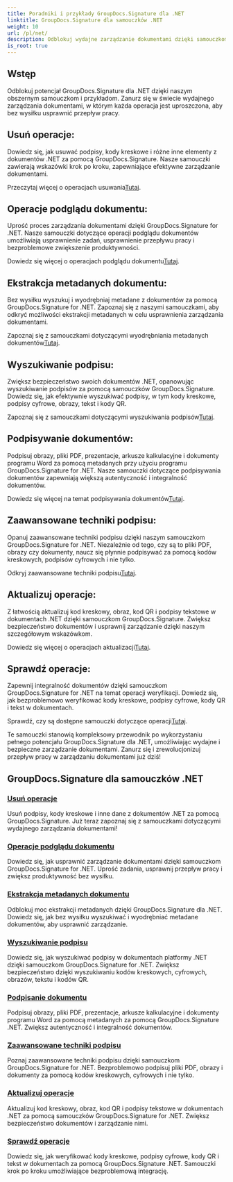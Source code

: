 ```yaml
---
title: Poradniki i przykłady GroupDocs.Signature dla .NET
linktitle: GroupDocs.Signature dla samouczków .NET
weight: 10
url: /pl/net/
description: Odblokuj wydajne zarządzanie dokumentami dzięki samouczkom GroupDocs.Signature for .NET. Bezproblemowo usuwaj, przeglądaj, wyodrębniaj metadane, podpisuj, aktualizuj i weryfikuj dokumenty.
is_root: true
---
```

## Wstęp

Odblokuj potencjał GroupDocs.Signature dla .NET dzięki naszym obszernym samouczkom i przykładom. Zanurz się w świecie wydajnego zarządzania dokumentami, w którym każda operacja jest uproszczona, aby bez wysiłku usprawnić przepływ pracy.

## Usuń operacje:
Dowiedz się, jak usuwać podpisy, kody kreskowe i różne inne elementy z dokumentów .NET za pomocą GroupDocs.Signature. Nasze samouczki zawierają wskazówki krok po kroku, zapewniające efektywne zarządzanie dokumentami.

 Przeczytaj więcej o operacjach usuwania[Tutaj](./delete-operations/).

## Operacje podglądu dokumentu:
Uprość proces zarządzania dokumentami dzięki GroupDocs.Signature for .NET. Nasze samouczki dotyczące operacji podglądu dokumentów umożliwiają usprawnienie zadań, usprawnienie przepływu pracy i bezproblemowe zwiększenie produktywności.

 Dowiedz się więcej o operacjach podglądu dokumentu[Tutaj](./document-preview-operations/).

## Ekstrakcja metadanych dokumentu:
Bez wysiłku wyszukuj i wyodrębniaj metadane z dokumentów za pomocą GroupDocs.Signature for .NET. Zapoznaj się z naszymi samouczkami, aby odkryć możliwości ekstrakcji metadanych w celu usprawnienia zarządzania dokumentami.

 Zapoznaj się z samouczkami dotyczącymi wyodrębniania metadanych dokumentów[Tutaj](./document-metadata-extraction/).

## Wyszukiwanie podpisu:
Zwiększ bezpieczeństwo swoich dokumentów .NET, opanowując wyszukiwanie podpisów za pomocą samouczków GroupDocs.Signature. Dowiedz się, jak efektywnie wyszukiwać podpisy, w tym kody kreskowe, podpisy cyfrowe, obrazy, tekst i kody QR.

 Zapoznaj się z samouczkami dotyczącymi wyszukiwania podpisów[Tutaj](./signature-searching/).

## Podpisywanie dokumentów:
Podpisuj obrazy, pliki PDF, prezentacje, arkusze kalkulacyjne i dokumenty programu Word za pomocą metadanych przy użyciu programu GroupDocs.Signature for .NET. Nasze samouczki dotyczące podpisywania dokumentów zapewniają większą autentyczność i integralność dokumentów.

 Dowiedz się więcej na temat podpisywania dokumentów[Tutaj](./document-signing/).

## Zaawansowane techniki podpisu:
Opanuj zaawansowane techniki podpisu dzięki naszym samouczkom GroupDocs.Signature for .NET. Niezależnie od tego, czy są to pliki PDF, obrazy czy dokumenty, naucz się płynnie podpisywać za pomocą kodów kreskowych, podpisów cyfrowych i nie tylko.

 Odkryj zaawansowane techniki podpisu[Tutaj](./advanced-signature-techniques/).

## Aktualizuj operacje:
Z łatwością aktualizuj kod kreskowy, obraz, kod QR i podpisy tekstowe w dokumentach .NET dzięki samouczkom GroupDocs.Signature. Zwiększ bezpieczeństwo dokumentów i usprawnij zarządzanie dzięki naszym szczegółowym wskazówkom.

 Dowiedz się więcej o operacjach aktualizacji[Tutaj](./update-operations/).

## Sprawdź operacje:
Zapewnij integralność dokumentów dzięki samouczkom GroupDocs.Signature for .NET na temat operacji weryfikacji. Dowiedz się, jak bezproblemowo weryfikować kody kreskowe, podpisy cyfrowe, kody QR i tekst w dokumentach.

 Sprawdź, czy są dostępne samouczki dotyczące operacji[Tutaj](./verify-operations/). 

Te samouczki stanowią kompleksowy przewodnik po wykorzystaniu pełnego potencjału GroupDocs.Signature dla .NET, umożliwiając wydajne i bezpieczne zarządzanie dokumentami. Zanurz się i zrewolucjonizuj przepływ pracy w zarządzaniu dokumentami już dziś!
## GroupDocs.Signature dla samouczków .NET 
### [Usuń operacje](./delete-operations/)
Usuń podpisy, kody kreskowe i inne dane z dokumentów .NET za pomocą GroupDocs.Signature. Już teraz zapoznaj się z samouczkami dotyczącymi wydajnego zarządzania dokumentami!
### [Operacje podglądu dokumentu](./document-preview-operations/)
Dowiedz się, jak usprawnić zarządzanie dokumentami dzięki samouczkom GroupDocs.Signature for .NET. Uprość zadania, usprawnij przepływ pracy i zwiększ produktywność bez wysiłku.
### [Ekstrakcja metadanych dokumentu](./document-metadata-extraction/)
Odblokuj moc ekstrakcji metadanych dzięki GroupDocs.Signature dla .NET. Dowiedz się, jak bez wysiłku wyszukiwać i wyodrębniać metadane dokumentów, aby usprawnić zarządzanie.
### [Wyszukiwanie podpisu](./signature-searching/)
Dowiedz się, jak wyszukiwać podpisy w dokumentach platformy .NET dzięki samouczkom GroupDocs.Signature for .NET. Zwiększ bezpieczeństwo dzięki wyszukiwaniu kodów kreskowych, cyfrowych, obrazów, tekstu i kodów QR.
### [Podpisanie dokumentu](./document-signing/)
Podpisuj obrazy, pliki PDF, prezentacje, arkusze kalkulacyjne i dokumenty programu Word za pomocą metadanych za pomocą GroupDocs.Signature .NET. Zwiększ autentyczność i integralność dokumentów.
### [Zaawansowane techniki podpisu](./advanced-signature-techniques/)
Poznaj zaawansowane techniki podpisu dzięki samouczkom GroupDocs.Signature for .NET. Bezproblemowo podpisuj pliki PDF, obrazy i dokumenty za pomocą kodów kreskowych, cyfrowych i nie tylko.
### [Aktualizuj operacje](./update-operations/)
Aktualizuj kod kreskowy, obraz, kod QR i podpisy tekstowe w dokumentach .NET za pomocą samouczków GroupDocs.Signature for .NET. Zwiększ bezpieczeństwo dokumentów i zarządzanie nimi.
### [Sprawdź operacje](./verify-operations/)
Dowiedz się, jak weryfikować kody kreskowe, podpisy cyfrowe, kody QR i tekst w dokumentach za pomocą GroupDocs.Signature .NET. Samouczki krok po kroku umożliwiające bezproblemową integrację.
